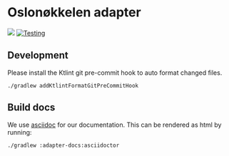 Oslonøkkelen adapter
====================
[![](https://jitpack.io/v/oslokommune/oslonokkelen-adapter.svg)](https://jitpack.io/#oslokommune/oslonokkelen-adapter)
[![Testing](https://github.com/oslokommune/oslonokkelen-adapter/actions/workflows/testing.yml/badge.svg)](https://github.com/oslokommune/oslonokkelen-adapter/actions/workflows/testing.yml)

Development
-----------
Please install the Ktlint git pre-commit hook to auto format changed files.

    ./gradlew addKtlintFormatGitPreCommitHook

Build docs
----------
We use [asciidoc](https://asciidoctor.org/docs/asciidoc-writers-guide/) for our documentation. This can be rendered
as html by running:

    ./gradlew :adapter-docs:asciidoctor
